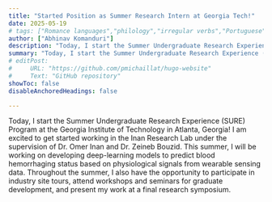 ```yaml
---
title: "Started Position as Summer Research Intern at Georgia Tech!" 
date: 2025-05-19
# tags: ["Romance languages","philology","irregular verbs","Portuguese","Italian","French","Spanish","simulations","dataset","python"]
author: ["Abhinav Komanduri"]
description: "Today, I start the Summer Undergraduate Research Experience (SURE) Program at the Georgia Institute of Technology in Atlanta, Georgia!"
summary: "Today, I start the Summer Undergraduate Research Experience (SURE) Program at the Georgia Institute of Technology in Atlanta, Georgia!"
# editPost:
#     URL: "https://github.com/pmichaillat/hugo-website"
#     Text: "GitHub repository"
showToc: false
disableAnchoredHeadings: false

---
```



Today, I start the Summer Undergraduate Research Experience (SURE) Program at the Georgia Institute of Technology in Atlanta, Georgia! I am excited to get started working in the Inan Research Lab under the supervision of Dr. Omer Inan and Dr. Zeineb Bouzid. This summer, I will be working on developing deep-learning models to predict blood hemorrhaging status based on physiological signals from wearable sensing data. Throughout the summer, I also have the opportunity to participate in industry site tours, attend workshops and seminars for graduate development, and present my work at a final research symposium.  
